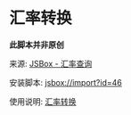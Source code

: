 # 汇率转换

**此脚本并非原创**

来源: [JSBox - 汇率查询](https://xteko.com/install?id=46&lang=zh-Hans)

安装脚本: [jsbox://import?id=46](jsbox://import?id=46)

使用说明: [汇率转换](https://www.notion.so/quicy/0b65ea5e9cba47a6abc7cb8e6e4ae8c7)
